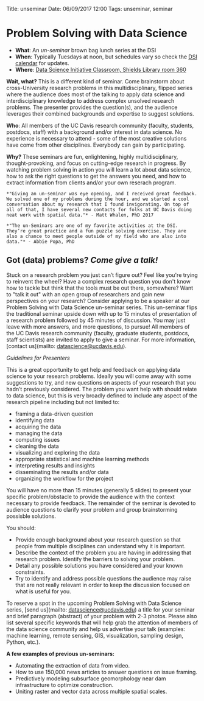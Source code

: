 Title: unseminar
Date: 06/09/2017 12:00 
Tags: unseminar, seminar

# Problem Solving with Data Science

* __What__: An *un-seminar* brown bag lunch series at the DSI
* __When__:  Typically Tuesdays at noon, but schedules vary so check the [DSI calendar](http://dsi.ucdavis.edu/calendar.html) for updates.
* __Where__: [Data Science Initiative Classroom, Shields Library room 360](http://dsi.ucdavis.edu/directions.html)

**Wait, what?** 
This is a different kind of seminar. Come brainstorm about cross-University research problems in this multidisciplinary, flipped series where the audience does most of the talking to apply data science and interdisciplinary knowledge to address complex unsolved research problems. The presenter provides the question(s), and the audience leverages their combined backgrounds and expertise to suggest solutions.
 
**Who**: 
All members of the UC Davis research community (faculty, students, postdocs, staff) with a background and/or interest in data science. No experience is necessary to attend - some of the most creative solutions have come from other disciplines. Everybody can gain by participating. 
 
**Why?** 
These seminars are fun, enlightening, highly multidisciplinary, thought-provoking, and focus on cutting-edge research in progress. By watching problem solving in action you will learn a lot about data science, how to ask the right questions to get the answers you need, and how to extract information from clients and/or your own reserach program.

	*"Giving an un-seminar was eye opening, and I received great feedback. We solved one of my problems during the hour, and we started a cool conversation about my research that I found invigorating. On top of all of that, I have several new contacts for folks at UC Davis doing neat work with spatial data."* - Matt Whalen, PhD 2017

	*"The un-Seminars are one of my favorite activities at the DSI. They’re great practice and a fun puzzle solving exercise. They are also a chance to meet people outside of my field who are also into data."* - Abbie Popa, PhD
 
## Got (data) problems? *Come give a talk!*

 Stuck on a research problem you just can’t figure out? Feel like you're trying to reinvent the wheel? Have a complex research question you don't know how to tackle but think that the tools must be out there, somewhere? Want to "talk it out" with an open group of researchers and gain new perspectives on your research? Consider applying to be a speaker at our Problem Solving with Data Science un-seminar series. This un-seminar flips the traditional seminar upside down with up to 15 minutes of presentation of a research problem followed by 45 minutes of discussion. You may just leave with more answers, and more questions, to pursue! All members of the UC Davis research community (faculty, graduate students, postdocs, staff scientists) are invited to apply to give a seminar. For more information, [contact us](mailto: datascience@ucdavis.edu).

 
*Guidelines for Presenters*

This is a great opportunity to get help and feedback on applying data science to your research problems. Ideally you will come away with some suggestions to try, and new questions on aspects of your research that you hadn’t previously considered. The problem you want help with should relate to data science, but this is very broadly defined to include any aspect of the research pipeline including but not limited to:

* framing a data-driven question 
* identifying data 
* acquiring the data 
* managing the data 
* computing issues 
* cleaning the data 
* visualizing and exploring the data 
* appropriate statistical and machine learning methods 
* interpreting results and insights 
* disseminating the results and/or data
* organizing the workflow for the project

You will have no more than 15 minutes (generally 5 slides) to present your specific problem/obstacle to provide the audience with the context necessary to provide feedback. The remainder of the seminar is devoted to audience questions to clarify your problem and group brainstorming possisble solutions. 

You should:

* Provide enough background about your research question so that people from multiple disciplines can understand why it is important.
* Describe the context of the problem you are having in addressing that research problem. Identify the barriers to solving your problem.
* Detail any possible solutions you have considered and your known constraints.
* Try to identify and address possible questions the audience may raise that are not really relevant in order to keep the discussion focused on what is useful for you. 
 
To reserve a spot in the upcoming Problem Solving with Data Science series, [send us](mailto: datascience@ucdavis.edu) a title for your seminar and brief paragraph (abstract) of your problem with 2-3 photos. Please also list several specific keywords that will help grab the attention of members of the data science community and help us advertise your talk (examples: machine learning, remote sensing, GIS, visualization, sampling design, Python, etc.).
 
**A few examples of previous un-seminars:**

* Automating the extraction of data from video.
* How to use 150,000 news articles to answer questions on issue framing.
* Predictively modeling subsurface geomorphology near dam infrastructure to optimize construction.
* Uniting raster and vector data across multiple spatial scales.